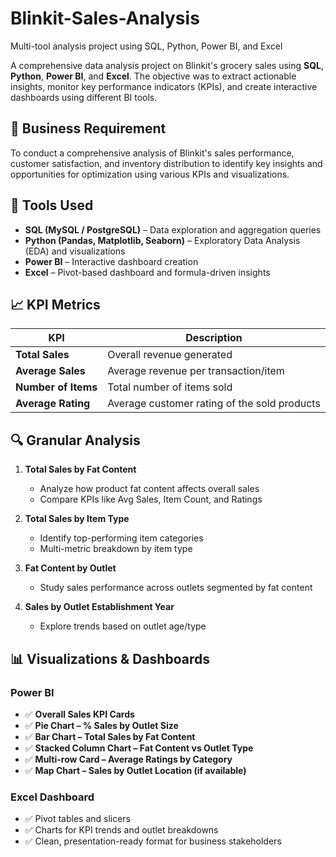 # Blinkit-Sales-Analysis
Multi-tool analysis project using SQL, Python, Power BI, and Excel

A comprehensive data analysis project on Blinkit's grocery sales using **SQL**, **Python**, **Power BI**, and **Excel**. The objective was to extract actionable insights, monitor key performance indicators (KPIs), and create interactive dashboards using different BI tools.

## 📌 Business Requirement

To conduct a comprehensive analysis of Blinkit's sales performance, customer satisfaction, and inventory distribution to identify key insights and opportunities for optimization using various KPIs and visualizations.

## 🧰 Tools Used

- **SQL (MySQL / PostgreSQL)** – Data exploration and aggregation queries
- **Python (Pandas, Matplotlib, Seaborn)** – Exploratory Data Analysis (EDA) and visualizations
- **Power BI** – Interactive dashboard creation
- **Excel** – Pivot-based dashboard and formula-driven insights


## 📈 KPI Metrics

| KPI                  | Description                                       |
|----------------------|---------------------------------------------------|
| **Total Sales**       | Overall revenue generated                        |
| **Average Sales**     | Average revenue per transaction/item             |
| **Number of Items**   | Total number of items sold                       |
| **Average Rating**    | Average customer rating of the sold products     |

## 🔍 Granular Analysis

1. **Total Sales by Fat Content**
   - Analyze how product fat content affects overall sales
   - Compare KPIs like Avg Sales, Item Count, and Ratings

2. **Total Sales by Item Type**
   - Identify top-performing item categories
   - Multi-metric breakdown by item type

3. **Fat Content by Outlet**
   - Study sales performance across outlets segmented by fat content

4. **Sales by Outlet Establishment Year**
   - Explore trends based on outlet age/type

## 📊 Visualizations & Dashboards

### Power BI

- ✅ **Overall Sales KPI Cards**
- ✅ **Pie Chart – % Sales by Outlet Size**
- ✅ **Bar Chart – Total Sales by Fat Content**
- ✅ **Stacked Column Chart – Fat Content vs Outlet Type**
- ✅ **Multi-row Card – Average Ratings by Category**
- ✅ **Map Chart – Sales by Outlet Location (if available)**

### Excel Dashboard

- ✅ Pivot tables and slicers
- ✅ Charts for KPI trends and outlet breakdowns
- ✅ Clean, presentation-ready format for business stakeholders



